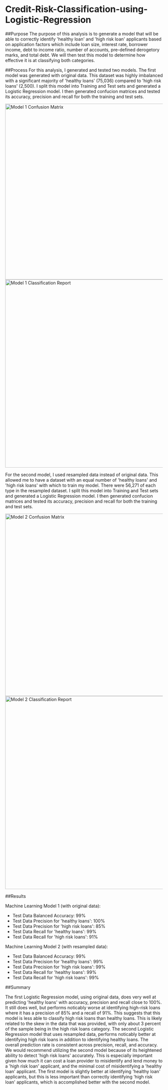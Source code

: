# Credit-Risk-Classification-using-Logistic-Regression

##Purpose
The purpose of this analysis is to generate a model that will be able to correctly identify 'healthy loan' and 'high risk loan' applicants based on application factors which include loan size, interest rate, borrower income, debt to income ratio, number of accounts, pre-defined derogetory marks, and total debt. We will then test this model to determine how effective it is at classifying both categories.

##Process
For this analysis, I generated and tested two models. 
The first model was generated with original data. This dataset was highly imbalanced with a significant majority of 'healthy loans' (75,036) compared to 'high risk loans' (2,500). I split this model into Training and Test sets and generated a Logistic Regression model. I then generated confucion matrices and tested its accuracy, precision and recall for both the training and test sets.

<img width="562" alt="Model 1 Confusion Matrix" src="https://github.com/NeonOstrich/Polling-and-Banking-Data-Analysis-in-Python/assets/119632669/0b26c071-f4cc-458a-8e57-e2da40950db4">
<img width="601" alt="Model 1 Classification Report" src="https://github.com/NeonOstrich/Polling-and-Banking-Data-Analysis-in-Python/assets/119632669/066e34ad-5612-49a3-a3cc-da7f5665eafa">

For the second model, I used resampled data instead of original data. This allowed me to have a dataset with an equal number of 'healthy loans' and 'high risk loans' with which to train my model. There were 56,271 of each type in the resampled dataset. I split this model into Training and Test sets and generated a Logistic Regression model. I then generated confucion matrices and tested its accuracy, precision and recall for both the training and test sets.

<img width="583" alt="Model 2 Confusion Matrix" src="https://github.com/NeonOstrich/Polling-and-Banking-Data-Analysis-in-Python/assets/119632669/c3d1dbef-b84b-499c-8f77-10eb12bae809">
<img width="617" alt="Model 2 Classification Report" src="https://github.com/NeonOstrich/Polling-and-Banking-Data-Analysis-in-Python/assets/119632669/3eb9bcc7-08e0-415c-b311-779d464c2169">

##Results

Machine Learning Model 1 (with original data):
  * Test Data Balanced Accuracy: 99%
  * Test Data Precision for 'healthy loans': 100%
  * Test Data Precision for 'high risk loans': 85%
  * Test Data Recall for 'healthy loans': 99%
  * Test Data Recall for 'high risk loans': 91%
  
Machine Learning Model 2 (with resampled data):
  * Test Data Balanced Accuracy: 99%
  * Test Data Precision for 'healthy loans': 99%
  * Test Data Precision for 'high risk loans': 99%
  * Test Data Recall for 'healthy loans': 99%
  * Test Data Recall for 'high risk loans': 99%
  
##Summary

The first Logistic Regression model, using original data, does very well at predicting 'healthy loans' with accuracy, precision and recall close to 100%. It still does well, but performs noticably worse at identifying high-risk loans where it has a precision of 85% and a recall of 91%. This suggests that this model is less able to classify high risk loans than healthy loans. This is likely related to the skew in the data that was provided, with only about 3 percent of the sample being in the high risk loans category.
The second Logistic Regression model that uses resampled data, performs noticably better at identifying high risk loans in addition to identifying healthy loans. The overall prediction rate is consistent across precision, recall, and accuracy.
We would recommend utilizing the second model because of its heightened ability to detect 'high risk loans' accurately. This is especially important given how much it can cost a loan provider to misidentify and lend money to a 'high risk loan' applicant, and the minimal cost of misidentifying a 'healthy loan' applicant. The first model is slightly better at identifying 'healthy loan' applicants, but this is less important than correctly identifying 'high risk loan' applicants, which is accomplished better with the second model.
